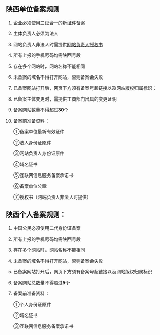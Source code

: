 ## 陕西单位备案规则

1. 企业必须使用三证合一的新证件备案

2. 主体负责人必须为法人

3. 网站负责人非法人时需提供[网站负责人授权书](https://badownload.s3.cn-north-1.jdcloud-oss.com/buchongziliao/shanxi/shanxishouquanshu.doc)

4. 所有上报的手机号码均需陕西号段

5. 存在多个网站时，网站名称不能相同

6. 未备案的域名不得打开网站，否则备案会失败

7. 已备案网站打开后，网页下方须有备案号超链接以及网站版权归属标识；

8. 已备案主体变更时，需提供工商部门出具的变更证明

9. 备案网站数量不得超过**30**个

10. 备案前准备资料：

    ①备案单位最新有效证件

    ②法人身份证原件

    ③网站负责人身份证原件
   
    ④域名证书
   
    ⑤互联网信息服务备案承诺书

    ⑥备案单位公章
   
    ⑦授权书（网站负责人非法人时提供）
   

## 陕西个人备案规则：

1. 中国公民必须使用二代身份证备案

2. 所有上报的手机号码均需陕西号段

3. 存在多个网站时，网站名称不能相同

4. 未备案的域名不得打开网站，否则备案会失败

5. 已备案网站打开后，网页下方须有备案号超链接以及网站版权归属标识

6. 备案网站总数量不得超过**5**个

7. 备案前准备资料：

   ①个人身份证原件
   
   ②域名证书
   
   ③互联网信息服务备案承诺书
